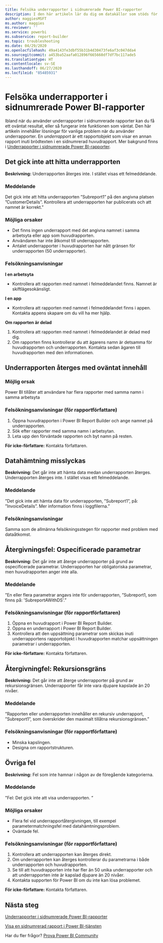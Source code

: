 ```yaml
---
title: Felsöka underrapporter i sidnumrerade Power BI-rapporter
description: I den här artikeln lär du dig om datakällor som stöds för sidnumrerade rapporter i Power BI-tjänsten samt hur du ansluter till Azure SQL Database-datakällor.
author: maggiesMSFT
ms.author: maggies
ms.reviewer: ''
ms.service: powerbi
ms.subservice: report-builder
ms.topic: troubleshooting
ms.date: 04/29/2020
ms.openlocfilehash: 49a4143fe3dbf55b31b4d30473fe6af3c047dda4
ms.sourcegitcommit: a453ba52aafa012896f665660df7df7bc117ade5
ms.translationtype: HT
ms.contentlocale: sv-SE
ms.lasthandoff: 06/27/2020
ms.locfileid: "85485931"
---
```

# <a name="troubleshoot-subreports-in-power-bi-paginated-reports"></a>Felsöka underrapporter i sidnumrerade Power BI-rapporter

Ibland när du använder underrapporter i sidnumrerade rapporter kan du få ett oväntat resultat, eller så fungerar inte funktionen som väntat. Den här artikeln innehåller lösningar för vanliga problem när du använder underrapporter. En *underrapport* är ett rapportobjekt som visar en annan rapport inuti brödtexten i en sidnumrerad huvudrapport. Mer bakgrund finns i [Underrapporter i sidnumrerade Power BI-rapporter](subreports.md).

## <a name="subreport-couldnt-be-found"></a>Det gick inte att hitta underrapporten

**Beskrivning:** Underrapporten återges inte. I stället visas ett felmeddelande.

### <a name="message"></a>Meddelande

Det gick inte att hitta underrapporten ”Subreport1” på den angivna platsen ”CustomerDetails”. Kontrollera att underrapporten har publicerats och att namnet är korrekt.”

### <a name="possible-reasons"></a>Möjliga orsaker

- Det finns ingen underrapport med det angivna namnet i samma arbetsyta eller app som huvudrapporten.
- Användaren har inte åtkomst till underrapporten.
- Antalet underrapporter i huvudrapporten har nått gränsen för underrapporten (50 underrapporter).

### <a name="troubleshooting-steps"></a>Felsökningsanvisningar

**I en arbetsyta**

- Kontrollera att rapporten med namnet i felmeddelandet finns. Namnet är skiftlägesokänsligt.

**I en app**

- Kontrollera att rapporten med namnet i felmeddelandet finns i appen. Kontakta appens skapare om du vill ha mer hjälp.

**Om rapporten är delad**

1. Kontrollera att rapporten med namnet i felmeddelandet är delad med dig.
2. Om rapporten finns kontrollerar du att ägarens namn är detsamma för huvudrapporten och underrapporten. Kontakta sedan ägaren till huvudrapporten med den informationen.

## <a name="subreport-renders-with-unexpected-content"></a>Underrapporten återges med oväntat innehåll

### <a name="possible-reason"></a>Möjlig orsak

Power BI tillåter att användare har flera rapporter med samma namn i samma arbetsyta

### <a name="troubleshooting-steps-for-report-authors"></a>Felsökningsanvisningar (för rapportförfattare)

1. Öppna huvudrapporten i Power BI Report Builder och ange namnet på underrapporten.
2. Sök efter rapporter med samma namn i arbetsytan.
3. Leta upp den förväntade rapporten och byt namn på resten.

**För icke-författare:** Kontakta författaren.

## <a name="data-retrieval-fails"></a>Datahämtning misslyckas

**Beskrivning:** Det går inte att hämta data medan underrapporten återges. Underrapporten återges inte. I stället visas ett felmeddelande.

### <a name="message"></a>Meddelande

”Det gick inte att hämta data för underrapporten, ”Subreport1”, på: ”InvoiceDetails”. Mer information finns i loggfilerna.”

### <a name="troubleshooting-steps"></a>Felsökningsanvisningar

Samma som de allmänna felsökningsstegen för rapporter med problem med dataåtkomst.

## <a name="rendering-fails-unspecified-parameters"></a>Återgivningsfel: Ospecificerade parametrar

**Beskrivning:** Det går inte att återge underrapporter på grund av ospecificerade parametrar. Underrapporten har obligatoriska parametrar, men huvudrapporten anger inte alla.

### <a name="message"></a>Meddelande 
”En eller flera parametrar angavs inte för underrapporten, ”Subreport1, som finns på: 'SubreportAWithDS'.”

### <a name="troubleshooting-steps-for-the-report-author"></a>Felsökningsanvisningar (för rapportförfattaren)

1. Öppna en huvudrapport i Power BI Report Builder.
2. Öppna en underrapport i Power BI Report Builder.
3. Kontrollera att den uppsättning parametrar som skickas inuti underrapportens rapportobjekt i huvudrapporten matchar uppsättningen parametrar i underrapporten.

**För icke-författare:** Kontakta författaren.

## <a name="rendering-fails-recursion-limit"></a>Återgivningfel: Rekursionsgräns

**Beskrivning:** Det går inte att återge underrapporter på grund av rekursionsgränsen. Underrapporter får inte vara djupare kapslade än 20 nivåer.

### <a name="message"></a>Meddelande

”Rapporten eller underrapporten innehåller en rekursiv underrapport, ”Subreport1”, som överskrider den maximalt tillåtna rekursionsgränsen.”

### <a name="troubleshooting-steps-for-report-authors"></a>Felsökningsanvisningar (för rapportförfattare)

- Minska kapslingen.
- Designa om rapportstrukturen.

## <a name="other-errors"></a>Övriga fel

**Beskrivning:** Fel som inte hamnar i någon av de föregående kategorierna.

### <a name="message"></a>Meddelande

"Fel: Det gick inte att visa underrapporten. ”

### <a name="possible-reasons"></a>Möjliga orsaker

- Flera fel vid underrapportåtergivningen, till exempel parametermatchningsfel med datahämtningsproblem.
- Oväntade fel.

### <a name="troubleshooting-steps-for-report-authors"></a>Felsökningsanvisningar (för rapportförfattare)

1. Kontrollera att underrapporten kan återges direkt.
2. Om underrapporten kan återges kontrollerar du parametrarna i både underrapporten och huvudrapporten.
3. Se till att huvudrapporten inte har fler än 50 unika underrapporter och att underrapporten inte är kapslad djupare än 20 nivåer.
4. Kontakta supporten för Power BI om du inte kan lösa problemet.

**För icke-författare:** Kontakta författaren.

## <a name="next-steps"></a>Nästa steg

[Underrapporter i sidnumrerade Power BI-rapporter](subreports.md)

[Visa en sidnumrerad rapport i Power BI-tjänsten](../consumer/paginated-reports-view-power-bi-service.md)

Har du fler frågor? [Prova Power BI Community](https://community.powerbi.com/)
